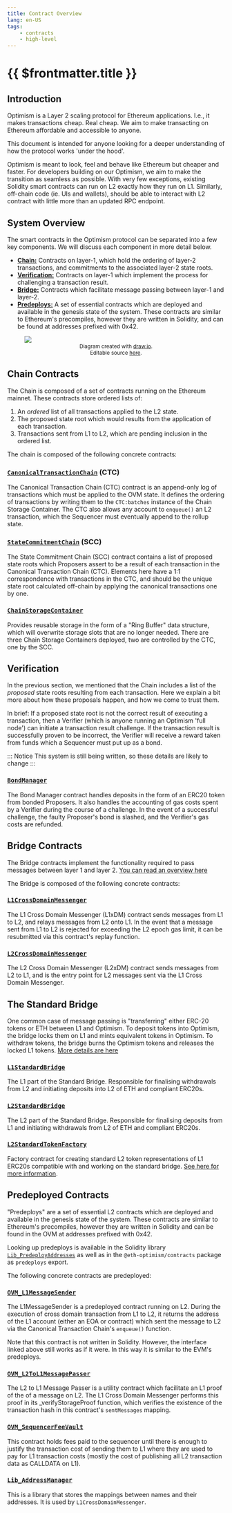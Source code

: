 ```yaml
---
title: Contract Overview
lang: en-US
tags:
    - contracts
    - high-level
---
```


# {{ $frontmatter.title }}

## Introduction

<!-- - Welcome!  Give context -- "how to read these docs" -->

Optimism is a Layer 2 scaling protocol for Ethereum applications.
I.e., it makes transactions cheap. Real cheap.
We aim to make transacting on Ethereum affordable and
accessible to anyone.

This document is intended for anyone looking for a deeper understanding of how the protocol works
'under the hood'.

Optimism is meant to look, feel and behave like Ethereum but cheaper and faster.
For developers building on our Optimism, we aim to make the transition as seamless as possible.
With very few exceptions,
existing Solidity smart contracts can run on L2 exactly how they run on L1.
Similarly, off-chain code (ie. UIs and wallets), should be able to interact with L2 contract with little more than an updated RPC endpoint.


## System Overview

The smart contracts in the Optimism protocol can be separated into a few key components. We will discuss each component in more detail below.

- **[Chain:](#chain-contracts)** Contracts on layer-1, which hold the ordering of layer-2 transactions, and commitments to the associated layer-2 state roots.
- **[Verification:](#verification)** Contracts on layer-1 which implement the process for challenging a transaction result.
- **[Bridge:](#bridge-contracts)** Contracts which facilitate message passing between layer-1 and layer-2.
- **[Predeploys:](#predeployed-contracts)** A set of essential contracts which are deployed and available in the genesis state of the system. These contracts are similar to Ethereum's precompiles, however they are written in Solidity, and can be found at addresses prefixed with 0x42.


<!-- Using html instead of markdown so we can put a caption on the image. -->
<figure>
  <img src='../../assets/docs/protocol/oe-arch-rc0.png'>
  <figcaption style="text-align: center; font-size: 12px;">Diagram created with <a href="https://www.diagrams.net/">draw.io</a>. <br>Editable source <a href="https://docs.google.com/document/d/1OObmIhuVyh5GEekqT4dd3bzO58ejSQb_rlnrBmxcNN0/edit#">here</a>.</figcaption>
</figure>

<!--
 - Contracts Reference Sheet (aka glossary)
  - Deployed contracts (with addresses ie. [aave example][aave])
-->

## Chain Contracts

The Chain is composed of a set of contracts running on the Ethereum mainnet. These contracts store ordered
lists of:

1. An _ordered_ list of all transactions applied to the L2 state.
2. The proposed state root which would results from the application of each transaction.
3. Transactions sent from L1 to L2, which are pending inclusion in the ordered list.

<!--
**Planned section outline**
- Delineation between CTC and SCC,
- **high priority**: explain once and for all that challenges roll back state roots, but NOT transactions
- Diagram of "the chains" and what is stored on chain -- ideally illustrates the "roll up" mechanism whereby only roots of batches are SSTOREd
- Sequencing -- what are the properties, what are the implications
- Ring buffer?? (lean deprioritize)
-->

The chain is composed of the following concrete contracts:
<!-- concrete contracts stackex : -->

### [`CanonicalTransactionChain`](https://github.com/ethereum-optimism/optimism/blob/master/packages/contracts/contracts/L1/rollup/CanonicalTransactionChain.sol) (CTC)

The Canonical Transaction Chain (CTC) contract is an append-only log of transactions which must be applied to the OVM state. It defines the ordering of transactions by writing them to the `CTC:batches` instance of the Chain Storage Container. The CTC also allows any account to `enqueue()` an L2 transaction, which the Sequencer must  eventually append to the rollup state.

### [`StateCommitmentChain`](https://github.com/ethereum-optimism/optimism/blob/master/packages/contracts/contracts/L1/rollup/StateCommitmentChain.sol) (SCC)

The State Commitment Chain (SCC) contract contains a list of proposed state roots which Proposers assert to be a result of each transaction in the Canonical Transaction Chain (CTC). Elements here have a 1:1 correspondence with transactions in the CTC, and should be the unique state root calculated off-chain by applying the canonical transactions one by one.

### [`ChainStorageContainer`](https://github.com/ethereum-optimism/optimism/blob/master/packages/contracts/contracts/L1/rollup/ChainStorageContainer.sol)

Provides reusable storage in the form of a "Ring Buffer" data structure, which will overwrite storage slots that are no longer needed. There are three Chain Storage Containers deployed, two are controlled by the CTC, one by the SCC.

<!-- stackex: TODO - create a stackexchange Q and A, to make this term real. -->

## Verification

In the previous section, we mentioned that the Chain includes a list of the _proposed_ state roots
resulting from each transaction. Here we explain a bit more about how these proposals happen, and how
we come to trust them.

In brief: If a proposed state root is not the correct result of executing a transaction, then a Verifier (which is anyone running an Optimism 'full node') can initiate a transaction result challenge. If the transaction result is successfully proven to be incorrect, the Verifier will receive a reward taken from funds which a Sequencer must put up as a bond.

::: Notice
This system is still being written, so these details are likely to
change
:::



### [`BondManager`](https://github.com/ethereum-optimism/optimism/blob/master/packages/contracts/contracts/L1/verification/BondManager.sol)
The Bond Manager contract handles deposits in the form of an ERC20 token from bonded Proposers. It also handles the accounting of gas costs spent by a Verifier during the course of a challenge. In the event of a successful challenge, the faulty Proposer's bond is slashed, and the Verifier's gas costs are refunded.



## Bridge Contracts

The Bridge contracts implement the functionality required to pass messages between layer 1 and layer 2.  [You can read an overview
here](/docs/developers/bridge/messaging.html)

<!--
**Planned section outline**
- Low-level tools (ovmL1TXORIGIN, state committment access)

### Key concepts
- **Relaying** refers to executing a message sent from the other domain, ie. "this message was relayed
-->

The Bridge is composed of the following concrete contracts:

### [`L1CrossDomainMessenger`](https://github.com/ethereum-optimism/optimism/blob/master/packages/contracts/contracts/L1/messaging/L1CrossDomainMessenger.sol)
The L1 Cross Domain Messenger (L1xDM) contract sends messages from L1 to L2, and relays messages from L2 onto L1. In the event that a message sent from L1 to L2 is rejected for exceeding the L2 epoch gas limit, it can be resubmitted via this contract's replay function.

### [`L2CrossDomainMessenger`](https://github.com/ethereum-optimism/optimism/blob/master/packages/contracts/contracts/L2/messaging/L2CrossDomainMessenger.sol)
The L2 Cross Domain Messenger (L2xDM) contract sends messages from L2 to L1, and is the entry point for L2 messages sent via the L1 Cross Domain Messenger.


## The Standard Bridge

One common case of message passing is "transferring" either ERC-20
tokens or ETH between L1 and Optimism. To deposit tokens 
into Optimism, the bridge locks them on L1 and mints equivalent
tokens in Optimism. To withdraw tokens, the bridge burns the 
Optimism tokens and releases the locked L1 tokens. [More details
are here](/docs/developers/bridge/standard-bridge.html)


### [`L1StandardBridge`](https://github.com/ethereum-optimism/optimism/blob/master/packages/contracts/contracts/L1/messaging/L1StandardBridge.sol)
The L1 part of the Standard Bridge. Responsible for finalising withdrawals from L2 and initiating deposits into L2 of ETH and compliant ERC20s.


### [`L2StandardBridge`](https://github.com/ethereum-optimism/optimism/blob/master/packages/contracts/contracts/L2/messaging/L2StandardBridge.sol)
The L2 part of the Standard Bridge. Responsible for finalising deposits from L1 and initiating withdrawals from L2 of ETH and compliant ERC20s.

### [`L2StandardTokenFactory`](https://github.com/ethereum-optimism/optimism/blob/master/packages/contracts/contracts/L2/messaging/L2StandardTokenFactory.sol)

Factory contract for creating standard L2 token representations of L1 ERC20s compatible with and working on the standard bridge. 
[See here for more information](https://github.com/ethereum-optimism/optimism-tutorial/tree/main/standard-bridge-standard-token).


## Predeployed Contracts

"Predeploys" are a set of essential L2 contracts which are deployed and available in the genesis state of the system. These contracts are similar to Ethereum's precompiles, however they are written in Solidity and can be found in the OVM at addresses prefixed with 0x42.

Looking up predeploys is available in the Solidity library [`Lib_PredeployAddresses`](https://github.com/ethereum-optimism/optimism/blob/master/packages/contracts/contracts/libraries/constants/Lib_PredeployAddresses.sol) as well as in the `@eth-optimism/contracts` package as `predeploys` export.

The following concrete contracts are predeployed:

### [`OVM_L1MessageSender`](https://github.com/ethereum-optimism/optimism/blob/master/packages/contracts/contracts/L2/predeploys/iOVM_L1MessageSender.sol)

The L1MessageSender is a predeployed contract running on L2.
During the execution of cross domain transaction from L1 to L2, it returns the address of the L1 account (either an EOA or contract) which sent the message to L2 via the Canonical Transaction Chain's `enqueue()` function.

Note that this contract is not written in Solidity. However, 
the interface linked above still works as if it were. In this way
it is similar to the EVM's predeploys.


### [`OVM_L2ToL1MessagePasser`](https://github.com/ethereum-optimism/optimism/blob/master/packages/contracts/contracts/L2/predeploys/OVM_L2ToL1MessagePasser.sol)
The L2 to L1 Message Passer is a utility contract which facilitate an L1 proof of the  of a message on L2. The L1 Cross Domain Messenger performs this proof in its _verifyStorageProof function, which verifies the existence of the transaction hash in this  contract's `sentMessages` mapping.

<!--
### [`OVM_SequencerEntrypoint`](https://github.com/ethereum-optimism/optimism/blob/develop/packages/contracts/contracts/optimistic-ethereum/OVM/predeploys/OVM_SequencerEntrypoint.sol)
The Sequencer Entrypoint is a predeploy which, despite its name, can in fact be called by  any account. It accepts a more efficient compressed calldata format, which it decompresses and  encodes to the standard EIP155 transaction format. This contract is the implementation referenced by the Proxy Sequencer Entrypoint, thus enabling the Optimism team to upgrade the decompression of calldata from the Sequencer.
--> 

### [`OVM_SequencerFeeVault`](https://github.com/ethereum-optimism/optimism/blob/master/packages/contracts/contracts/L2/predeploys/OVM_SequencerFeeVault.sol)
This contract holds fees paid to the sequencer until there is enough to 
justify the transaction cost of sending them to L1 where they are used to
pay for L1 transaction costs (mostly the cost of publishing all L2 transaction
data as CALLDATA on L1).

<!-- we already have this above

### [`OVM_L2StandardBridge`](https://github.com/ethereum-optimism/optimism/blob/master/packages/contracts/contracts/optimistic-ethereum/OVM/bridge/tokens/OVM_L2StandardBridge.sol)
The L2 part of the Standard Bridge. Responsible for finalising deposits from L1 and initiating withdrawals from L2 of ETH and compliant ERC20s.
See [Standard Bridge](../developers/bridge/standard-bridge.md) for details.
-->

<!--
### [`OVM_ExecutionManagerWrapper`](https://github.com/ethereum-optimism/optimism/blob/develop/packages/contracts/contracts/optimistic-ethereum/OVM/predeploys/OVM_ExecutionManagerWrapper.sol)
This is the one contract on L2 that can call another contract without having to
go through virtualization. It is used to call 
OVM_ExecutionManager  ovm-executionmanager.
-->

<!--
### [`ERC1820Registry`](https://github.com/ethereum-optimism/optimism/blob/develop/packages/contracts/contracts/optimistic-ethereum/OVM/predeploys/ERC1820Registry.sol)
[ERC1820](https://eips.ethereum.org/EIPS/eip-1820) specifies a registry
service that lets addresses report what interfaces they support and ask 
about other addresses. 
-->

### [`Lib_AddressManager`](https://github.com/ethereum-optimism/optimism/blob/master/packages/contracts/contracts/libraries/resolver/Lib_AddressManager.sol)
This is a library that stores the mappings between names and their addresses.
It is used by `L1CrossDomainMessenger`.

<!-- I don't know why check-md thinks this is a problem link  -->


<!--
### [`OVM_ExecutionManagerWrapper`](https://github.com/ethereum-optimism/optimism/blob/develop/packages/contracts/contracts/optimistic-ethereum/OVM/predeploys/OVM_ExecutionManagerWrapper.sol)
This is the one contract on L2 that can call another contract without having to
go through virtualization. It is used to call 
 OVM_ExecutionManager  ovm-executionmanager .


### [`ERC1820Registry`](https://github.com/ethereum-optimism/optimism/blob/develop/packages/contracts/contracts/optimistic-ethereum/OVM/predeploys/ERC1820Registry.sol)
[ERC1820](https://eips.ethereum.org/EIPS/eip-1820) specifies a registry
service that lets addresses report what interfaces they support and ask 
about other addresses. 


-->
